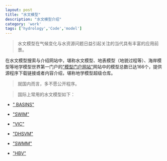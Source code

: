```yaml
---
layout: post
title: "水文模型"
description: "水文模型介绍"
category: 'work'
tags: ['hydrology','Code','model']
---
```




> 水文模型在气候变化与水资源问题日益引起关注的当代具有丰富的应用前景。

在水文模型搜索与介绍网站中，堪称水文模型、地表模型（地貌过程等）、海岸模型等地学模型世界第一门户的["模型门户网站"](http://csdms.colorado.edu/wiki/Model_download_portal)网站中的模型总数已达166个，提供源程序下载链接或者内容介绍，堪称地学模型超级仓库。


> 就国内而言，多不愿公开程序。


> 国际上常用的水文模型如下：

<!--more-->


- [" BASINS"](http://water.epa.gov/scitech/datait/models/basins/index.cfm)

- ["SWIM"](http://www.pik-potsdam.de/research/climate-impacts-and-vulnerabilities/models/swim/swim-description)

- ["VIC"](http://www.hydro.washington.edu/Lettenmaier/Models/VIC/ )

- ["DHSVM"](http://www.hydro.washington.edu/Lettenmaier/Models/DHSVM/index.shtml)

- ["SWMM"](http://www.epa.gov/nrmrl/wswrd/wq/models/swmm/)


- ["HBV"](http://people.su.se/~jseib/HBV/HBV_light.html)




